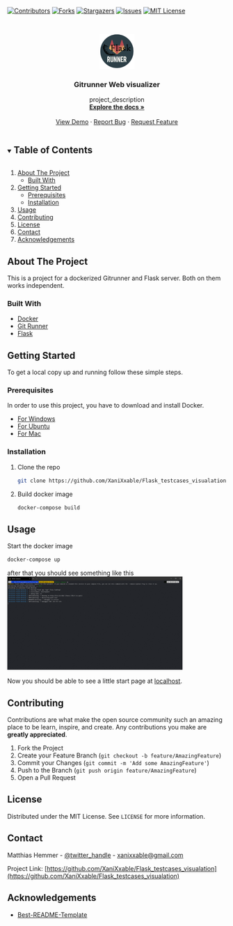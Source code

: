<!--
*** Thanks for checking out the Best-README-Template. If you have a suggestion
*** that would make this better, please fork the repo and create a pull request
*** or simply open an issue with the tag "enhancement".
*** Thanks again! Now go create something AMAZING! :D
***
***
***
*** To avoid retyping too much info. Do a search and replace for the following:
*** XaniXxable, Flask_testcases_visualation, twitter_handle, xanixxable@gmail.com, Gitrunner Web visualizer, project_description
-->



<!-- PROJECT SHIELDS -->
<!--
*** I'm using markdown "reference style" links for readability.
*** Reference links are enclosed in brackets [ ] instead of parentheses ( ).
*** See the bottom of this document for the declaration of the reference variables
*** for contributors-url, forks-url, etc. This is an optional, concise syntax you may use.
*** https://www.markdownguide.org/basic-syntax/#reference-style-links
-->
[![Contributors][contributors-shield]][contributors-url]
[![Forks][forks-shield]][forks-url]
[![Stargazers][stars-shield]][stars-url]
[![Issues][issues-shield]][issues-url]
[![MIT License][license-shield]][license-url]
<!-- [![LinkedIn][linkedin-shield]][linkedin-url] -->



<!-- PROJECT LOGO -->
<br />
<p align="center">
  <a href="https://github.com/xanixxable/Flask_testcases_visualation">
    <img src="images/logo.png" alt="Logo" width="80" height="80">
  </a>

  <h3 align="center">Gitrunner Web visualizer</h3>

  <p align="center">
    project_description
    <br />
    <a href="https://github.com/xanixxable/Flask_testcases_visualation"><strong>Explore the docs »</strong></a>
    <br />
    <br />
    <a href="https://github.com/xanixxable/Flask_testcases_visualation">View Demo</a>
    ·
    <a href="https://github.com/xanixxable/Flask_testcases_visualation/issues">Report Bug</a>
    ·
    <a href="https://github.com/xanixxable/Flask_testcases_visualation/issues">Request Feature</a>
  </p>
</p>



<!-- TABLE OF CONTENTS -->
<details open="open">
  <summary><h2 style="display: inline-block">Table of Contents</h2></summary>
  <ol>
    <li>
      <a href="#about-the-project">About The Project</a>
      <ul>
        <li><a href="#built-with">Built With</a></li>
      </ul>
    </li>
    <li>
      <a href="#getting-started">Getting Started</a>
      <ul>
        <li><a href="#prerequisites">Prerequisites</a></li>
        <li><a href="#installation">Installation</a></li>
      </ul>
    </li>
    <li><a href="#usage">Usage</a></li>
    <!-- <li><a href="#roadmap">Roadmap</a></li> -->
    <li><a href="#contributing">Contributing</a></li>
    <li><a href="#license">License</a></li>
    <li><a href="#contact">Contact</a></li>
    <li><a href="#acknowledgements">Acknowledgements</a></li>
  </ol>
</details>



<!-- ABOUT THE PROJECT -->
## About The Project

<!-- [![Product Name Screen Shot][product-screenshot]](https://example.com) -->
This is a project for a dockerized Gitrunner and Flask server. Both on them works independent.


<!-- Here's a blank template to get started: -->
<!-- **To avoid retyping too much info. Do a search and replace with your text editor for the following:** -->
<!-- `project_description` -->


### Built With

* [Docker](https://www.docker.com/)
* [Git Runner](https://docs.gitlab.com/runner/)
* [Flask](https://flask.palletsprojects.com/en/1.1.x/)



<!-- GETTING STARTED -->
## Getting Started

To get a local copy up and running follow these simple steps.

### Prerequisites

In order to use this project, you have to download and install Docker.

* [For Windows](https://docs.docker.com/docker-for-windows/install/)
* [For Ubuntu](https://docs.docker.com/engine/install/ubuntu/)
* [For Mac](https://docs.docker.com/docker-for-mac/install/)

### Installation

1. Clone the repo
   ```sh
   git clone https://github.com/XaniXxable/Flask_testcases_visualation.git
   ```
2. Build docker image
   ```sh
   docker-compose build
   ```



<!-- USAGE EXAMPLES -->
## Usage

Start the docker image
```sh
docker-compose up
```
after that you should see something like this
<img src="images/docker-compose_up.png" alt="Logo" width="80%">

Now you should be able to see a little start page at [localhost](http://localhost).

<!-- ROADMAP
## Roadmap

See the [open issues](https://github.com/XaniXxable/Flask_testcases_visualation/issues) for a list of proposed features (and known issues).
 -->


<!-- CONTRIBUTING -->
## Contributing

Contributions are what make the open source community such an amazing place to be learn, inspire, and create. Any contributions you make are **greatly appreciated**.

1. Fork the Project
2. Create your Feature Branch (`git checkout -b feature/AmazingFeature`)
3. Commit your Changes (`git commit -m 'Add some AmazingFeature'`)
4. Push to the Branch (`git push origin feature/AmazingFeature`)
5. Open a Pull Request



<!-- LICENSE -->
## License

Distributed under the MIT License. See `LICENSE` for more information.



<!-- CONTACT -->
## Contact

Matthias Hemmer - [@twitter_handle](https://twitter.com/twitter_handle) - xanixxable@gmail.com

Project Link: [https://github.com/XaniXxable/Flask_testcases_visualation](https://github.com/XaniXxable/Flask_testcases_visualation)



<!-- ACKNOWLEDGEMENTS -->
## Acknowledgements

* [Best-README-Template](https://github.com/othneildrew/Best-README-Template)



<!-- MARKDOWN LINKS & IMAGES -->
<!-- https://www.markdownguide.org/basic-syntax/#reference-style-links -->
[contributors-shield]: https://img.shields.io/github/contributors/XaniXxable/repo.svg?style=for-the-badge
[contributors-url]: https://github.com/XaniXxable/repo/graphs/contributors
[forks-shield]: https://img.shields.io/github/forks/XaniXxable/repo.svg?style=for-the-badge
[forks-url]: https://github.com/XaniXxable/repo/network/members
[stars-shield]: https://img.shields.io/github/stars/XaniXxable/repo.svg?style=for-the-badge
[stars-url]: https://github.com/XaniXxable/repo/stargazers
[issues-shield]: https://img.shields.io/github/issues/XaniXxable/repo.svg?style=for-the-badge
[issues-url]: https://github.com/XaniXxable/repo/issues
[license-shield]: https://img.shields.io/github/license/XaniXxable/repo.svg?style=for-the-badge
[license-url]: https://github.com/XaniXxable/repo/blob/master/LICENSE.txt
<!-- [linkedin-shield]: https://img.shields.io/badge/-LinkedIn-black.svg?style=for-the-badge&logo=linkedin&colorB=555 -->
<!-- [linkedin-url]: https://linkedin.com/in/XaniXxable -->
